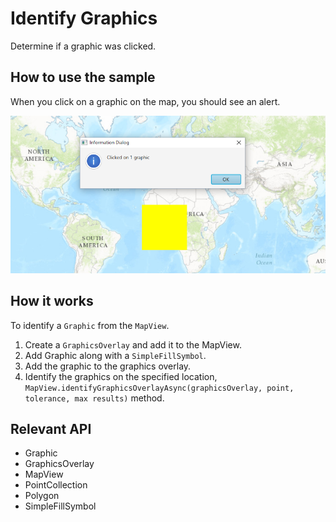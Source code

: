 # Identify Graphics

Determine if a graphic was clicked.

## How to use the sample

When you click on a graphic on the map, you should see an alert.

![](IdentifyGraphics.png)

## How it works

To identify a `Graphic` from the `MapView`.

1. Create a `GraphicsOverlay` and add it to the MapView.
2. Add Graphic along with a `SimpleFillSymbol`.
3. Add the graphic to the graphics overlay.
4. Identify the graphics on the specified location, `MapView.identifyGraphicsOverlayAsync(graphicsOverlay, point, tolerance, max results)` method.

## Relevant API

* Graphic
* GraphicsOverlay
* MapView
* PointCollection
* Polygon
* SimpleFillSymbol
